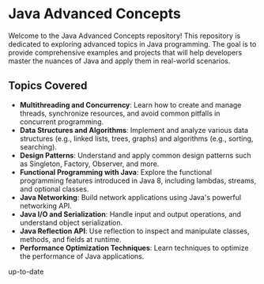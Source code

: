 # Java Advanced Concepts

Welcome to the Java Advanced Concepts repository! This repository is dedicated to exploring advanced topics in Java programming. The goal is to provide comprehensive examples and projects that will help developers master the nuances of Java and apply them in real-world scenarios.

## Topics Covered

- **Multithreading and Concurrency**: Learn how to create and manage threads, synchronize resources, and avoid common pitfalls in concurrent programming.
- **Data Structures and Algorithms**: Implement and analyze various data structures (e.g., linked lists, trees, graphs) and algorithms (e.g., sorting, searching).
- **Design Patterns**: Understand and apply common design patterns such as Singleton, Factory, Observer, and more.
- **Functional Programming with Java**: Explore the functional programming features introduced in Java 8, including lambdas, streams, and optional classes.
- **Java Networking**: Build network applications using Java's powerful networking API.
- **Java I/O and Serialization**: Handle input and output operations, and understand object serialization.
- **Java Reflection API**: Use reflection to inspect and manipulate classes, methods, and fields at runtime.
- **Performance Optimization Techniques**: Learn techniques to optimize the performance of Java applications.

up-to-date